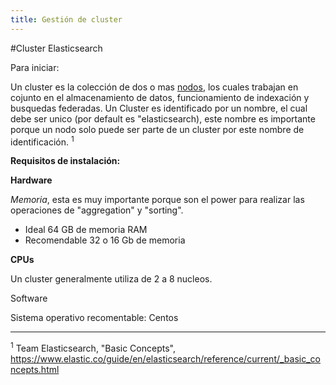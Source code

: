 ```yaml
---
title: Gestión de cluster
---
```

#Cluster Elasticsearch

Para iniciar:

Un cluster es la colección de dos o mas [nodos](https://www.elastic.co/guide/en/elasticsearch/reference/current/_basic_concepts.html#_node), 
los cuales trabajan en cojunto en el almacenamiento de datos, funcionamiento de indexación
y busquedas federadas. Un Cluster es identificado por un nombre, el cual debe ser unico (por default es "elasticsearch), este nombre es 
importante porque un nodo solo puede ser parte de un cluster por este nombre de identificación. <sup>1</sup>


**Requisitos de instalación:**

**Hardware**

*Memoria*, esta es muy importante porque son el power para realizar las operaciones de "aggregation" y "sorting".

- Ideal 64 GB de memoria RAM 
- Recomendable 32 o 16 Gb de memoria

**CPUs**

Un cluster generalmente utiliza de 2 a 8 nucleos. 


Software

Sistema operativo recomentable: Centos 
 

     
---
<sup>1</sup> Team Elasticsearch, "Basic Concepts",  https://www.elastic.co/guide/en/elasticsearch/reference/current/_basic_concepts.html

